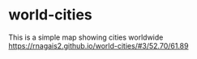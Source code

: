 # world-cities
This is a simple map showing cities worldwide 
https://rnagais2.github.io/world-cities/#3/52.70/61.89
